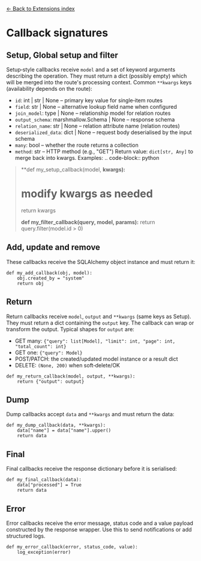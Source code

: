 [← Back to Extensions index](index.md)

# Callback signatures
## Setup, Global setup and filter
Setup‑style callbacks receive `model` and a set of keyword arguments
describing the operation. They must return a dict (possibly empty) which will
be merged into the route's processing context.
Common `**kwargs` keys (availability depends on the route):
- `id`: int | str | None – primary key value for single‑item routes
- `field`: str | None – alternative lookup field name when configured
- `join_model`: type | None – relationship model for relation routes
- `output_schema`: marshmallow.Schema | None – response schema
- `relation_name`: str | None – relation attribute name (relation routes)
- `deserialized_data`: dict | None – request body deserialised by the input schema
- `many`: bool – whether the route returns a collection
- `method`: str – HTTP method (e.g., "GET")
Return value: `dict[str, Any]` to merge back into kwargs.
Examples:
.. code-block:: python
> **def my_setup_callback(model, **kwargs):**
>
> # modify kwargs as needed
> return kwargs
>
> **def my_filter_callback(query, model, params):**
> return query.filter(model.id > 0)
## Add, update and remove
These callbacks receive the SQLAlchemy object instance and must return it:
```
def my_add_callback(obj, model):
    obj.created_by = "system"
    return obj
```
## Return
Return callbacks receive `model`, `output` and `**kwargs` (same keys as
Setup). They must return a dict containing the `output` key. The callback can
wrap or transform the output. Typical shapes for `output` are:
- GET many: `{"query": list[Model], "limit": int, "page": int, "total_count": int}`
- GET one: `{"query": Model}`
- POST/PATCH: the created/updated model instance or a result dict
- DELETE: `(None, 200)` when soft‑delete/OK
```
def my_return_callback(model, output, **kwargs):
    return {"output": output}
```
## Dump
Dump callbacks accept `data` and `**kwargs` and must return the data:
```
def my_dump_callback(data, **kwargs):
    data["name"] = data["name"].upper()
    return data
```
## Final
Final callbacks receive the response dictionary before it is serialised:
```
def my_final_callback(data):
    data["processed"] = True
    return data
```
## Error
Error callbacks receive the error message, status code and a value payload
constructed by the response wrapper. Use this to send notifications or add
structured logs.
```
def my_error_callback(error, status_code, value):
    log_exception(error)
```

